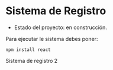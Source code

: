 <h1>Sistema de Registro</h1>

- Estado del proyecto: en construcción.

Para ejecutar le sistema debes poner:

```npm install react```

Sistema de registro 2
